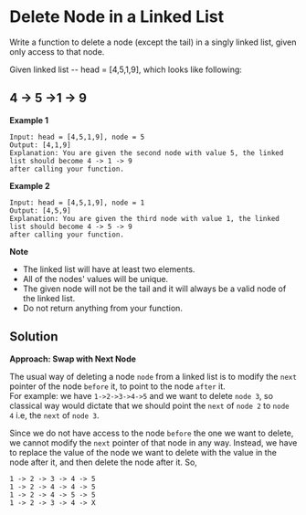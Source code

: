 # Delete Node in a Linked List

Write a function to delete a node (except the tail) in a singly linked list, given only access to that node.

Given linked list -- head = [4,5,1,9], which looks like following:

## 4 -> 5 ->1 -> 9

**Example 1**

```
Input: head = [4,5,1,9], node = 5
Output: [4,1,9]
Explanation: You are given the second node with value 5, the linked list should become 4 -> 1 -> 9 
after calling your function.
```

**Example 2**

```
Input: head = [4,5,1,9], node = 1
Output: [4,5,9]
Explanation: You are given the third node with value 1, the linked list should become 4 -> 5 -> 9 
after calling your function.
```


**Note**  

* The linked list will have at least two elements.
* All of the nodes' values will be unique.
* The given node will not be the tail and it will always be a valid node of the linked list.
* Do not return anything from your function.

## Solution

**Approach: Swap with Next Node**

The usual way of deleting a node `node` from a linked list is to modify the `next` pointer of the node `before` it, to point to the node `after` it.  
For example: we have `1->2->3->4->5` and we want to delete `node 3`, so classical way would dictate that we should point the `next` of `node 2` to `node 4` i.e, the `next` of `node 3`.

Since we do not have access to the node `before` the one we want to delete, we cannot modify the `next` pointer of that node in any way. Instead, we have to replace the value of the node we want to delete with the value in the node after it, and then delete the node after it.
So,
```
1 -> 2 -> 3 -> 4 -> 5
1 -> 2 -> 4 -> 4 -> 5
1 -> 2 -> 4 -> 5 -> 5
1 -> 2 -> 3 -> 4 -> X
```


